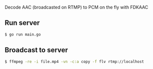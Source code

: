 Decode AAC (broadcasted on RTMP) to PCM on the fly with FDKAAC

## Run server
```bash
$ go run main.go
```

## Broadcast to server
```bash
$ ffmpeg -re -i file.mp4 -vn -c:a copy -f flv rtmp://localhost
```

